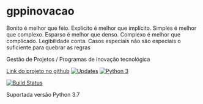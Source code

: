 # gppinovacao
Bonito é melhor que feio. Explícito é melhor que implícito. Simples é melhor que complexo.
Esparso é melhor que denso. Complexo é melhor que complicado. Legibilidade conta. 
Casos especiais não são especiais o suficiente para quebrar as regras

Gestão de Projetos / Programas de inovação tecnológica

[Link do projeto no github](https://github.com/ogpgit/gppinovacao)
[![Updates](https://pyup.io/repos/github/ogpgit/gppinovacao/shield.svg)](https://pyup.io/repos/github/ogpgit/gppinovacao/)
[![Python 3](https://pyup.io/repos/github/ogpgit/gppinovacao/python-3-shield.svg)](https://pyup.io/repos/github/ogpgit/gppinovacao/)


[![Build Status](https://travis-ci.org/ogpgit/gppinovacao.svg?branch=master)](https://travis-ci.org/ogpgit/gppinovacao)

Suportada versão Python 3.7
